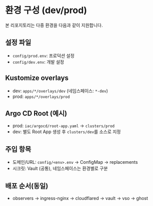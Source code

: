 # 환경 구성 (dev/prod)

본 리포지토리는 다중 환경을 다음과 같이 지원합니다.

## 설정 파일

- `config/prod.env`: 프로덕션 설정
- `config/dev.env`: 개발 설정

## Kustomize overlays

- dev: `apps/*/overlays/dev` (네임스페이스: `*-dev`)
- prod: `apps/*/overlays/prod`

## Argo CD Root (예시)

- prod: `iac/argocd/root-app.yaml` → `clusters/prod`
- dev: 별도 Root App 생성 후 `clusters/dev`를 소스로 지정

## 주입 항목

- 도메인/URL: `config/<env>.env` → ConfigMap → replacements
- 시크릿: Vault (공통), 네임스페이스는 환경별로 구분

## 배포 순서(동일)

- observers → ingress-nginx → cloudflared → vault → vso → ghost
